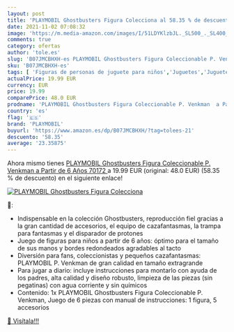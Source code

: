 ```yaml
---
layout: post
title: 'PLAYMOBIL Ghostbusters Figura Colecciona al 58.35 % de descuento'
date: 2021-11-02 07:08:32
image: 'https://m.media-amazon.com/images/I/51LDYKlzbJL._SL500_._SL400_.jpg'
comments: true
category: ofertas
author: 'tole.es'
slug: 'B07JMCBHXH-es PLAYMOBIL Ghostbusters Figura Coleccionable P. Venkman a...'
sku: 'B07JMCBHXH-es'
tags: [ 'Figuras de personas de juguete para niños','Juguetes','Juguetes y juegos','Muñecos y figuras','playmobil', ]
actualPrice: 19.99 EUR
currency: EUR
price: 19.99
comparePrice: 48.0 EUR
prodname: 'PLAYMOBIL Ghostbusters Figura Coleccionable P. Venkman  a Partir de 6 Años  70172 '
country: 'es'
flag: '🇪🇸'
brand: 'PLAYMOBIL'
buyurl: 'https://www.amazon.es/dp/B07JMCBHXH/?tag=tolees-21'
descuento: '58.35'
average: '23.35875'
---
```


Ahora mismo tienes [PLAYMOBIL Ghostbusters Figura Coleccionable P. Venkman  a Partir de 6 Años  70172 ](https://www.amazon.es/dp/B07JMCBHXH/?tag=tolees-21) a 19.99 EUR (original: 48.0 EUR) (58.35 %  de descuento) en el siguiente enlace!

[![PLAYMOBIL Ghostbusters Figura Colecciona](https://m.media-amazon.com/images/I/51LDYKlzbJL._SL500_._SL400_.jpg)](https://www.amazon.es/dp/B07JMCBHXH/?tag=tolees-21)

🔎:

- Indispensable en la colección Ghostbusters, reproducción fiel gracias a la gran cantidad de accesorios, el equipo de cazafantasmas, la trampa para fantasmas y el disparador de protones
- Juego de figuras para niños a partir de 6 años: óptimo para el tamaño de sus manos y bordes redondeados agradables al tacto
- Diversión para fans, coleccionistas y pequeños cazafantasmas: PLAYMOBIL P. Venkman de gran calidad en tamaño extragrande
- Para jugar a diario: incluye instrucciones para montarlo con ayuda de los padres, alta calidad y diseño robusto, limpieza de las piezas (sin pegatinas) con agua corriente y sin químicos
- Contenido: 1x PLAYMOBIL Ghostbusters Figura Coleccionable P. Venkman, Juego de 6 piezas con manual de instrucciones: 1 figura, 5 accesorios

[🛒 Visítala!!!](https://www.amazon.es/dp/B07JMCBHXH/?tag=tolees-21)
